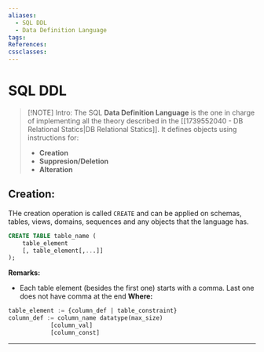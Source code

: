 ```yaml
---
aliases:
  - SQL DDL
  - Data Definition Language
tags: 
References: 
cssclasses:
---
```

# SQL DDL

> [!NOTE] Intro: 
> The SQL **Data Definition Language** is the one in charge of implementing all the theory described in the [[1739552040 - DB Relational Statics|DB Relational Statics]]. 
> It defines objects using instructions for: 
> + **Creation**
> + **Suppresion/Deletion**
> + **Alteration**

## Creation:
THe creation operation is called `CREATE` and can be applied on schemas, tables, views, domains, sequences and any objects that the language has. 

```SQL
CREATE TABLE table_name (
	table_element 
	[, table_element[,...]]
);
```
**Remarks:**
+ Each table element (besides the first one) starts with a comma. Last one does not have comma at the end
**Where:**
```SQL
table_element := {column_def | table_constraint}
column_def := column_name datatype(max_size)
			[column_val]
			[column_const]
```


***